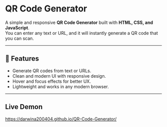 # QR Code Generator

A simple and responsive **QR Code Generator** built with **HTML, CSS, and JavaScript**.  
You can enter any text or URL, and it will instantly generate a QR code that you can scan.

---

## 🚀 Features
- Generate QR codes from text or URLs.
- Clean and modern UI with responsive design.
- Hover and focus effects for better UX.
- Lightweight and works in any modern browser.

---

## Live Demon
 https://darwina200404.github.io/QR-Code-Generator/
